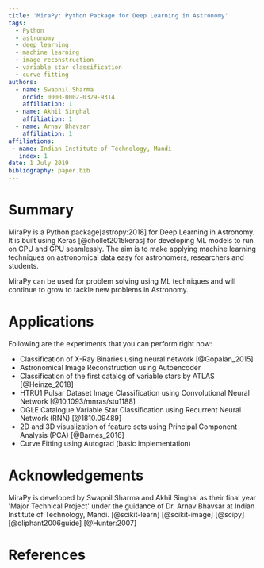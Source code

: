 ```yaml
---
title: 'MiraPy: Python Package for Deep Learning in Astronomy'
tags:
  - Python
  - astronomy
  - deep learning
  - machine learning
  - image reconstruction
  - variable star classification
  - curve fitting
authors:
  - name: Swapnil Sharma
    orcid: 0000-0002-0329-9314
    affiliation: 1
  - name: Akhil Singhal
    affiliation: 1
  - name: Arnav Bhavsar
    affiliation: 1
affiliations:
 - name: Indian Institute of Technology, Mandi
   index: 1
date: 1 July 2019
bibliography: paper.bib
---
```


# Summary

MiraPy is a Python package[astropy:2018] for Deep Learning in Astronomy. It is built using
Keras [@chollet2015keras] for developing ML models to run on CPU and GPU seamlessly. The
aim is to make applying machine learning techniques on astronomical data easy
for astronomers, researchers and students.

MiraPy can be used for problem solving using ML techniques and will continue to grow to tackle new problems in Astronomy. 

# Applications

Following are the experiments that you can perform right now:

- Classification of X-Ray Binaries using neural network [@Gopalan_2015]
- Astronomical Image Reconstruction using Autoencoder
- Classification of the first catalog of variable stars by ATLAS [@Heinze_2018]
- HTRU1 Pulsar Dataset Image Classification using Convolutional Neural Network [@10.1093/mnras/stu1188]
- OGLE Catalogue Variable Star Classification using Recurrent Neural Network (RNN) [@1810.09489]
- 2D and 3D visualization of feature sets using Principal Component Analysis (PCA) [@Barnes_2016]
- Curve Fitting using Autograd (basic implementation)

# Acknowledgements
MiraPy is developed by Swapnil Sharma and Akhil Singhal as their final year 'Major Technical Project' under the guidance of Dr. Arnav Bhavsar at Indian Institute of Technology, Mandi.
[@scikit-learn] [@scikit-image] [@scipy] [@oliphant2006guide] [@Hunter:2007]

# References
